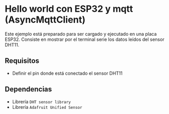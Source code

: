 # Hello world con ESP32 y mqtt (AsyncMqttClient)

Este ejemplo está preparado para ser cargado y ejecutado en una placa ESP32. Consiste en mostrar por el terminal serie los datos leídos del sensor DHT11.


## Requisitos
- Definir el pin donde está conectado el sensor DHT11

## Dependencias
- Librería `DHT sensor library`
- Librería `Adafruit Unified Sensor`
